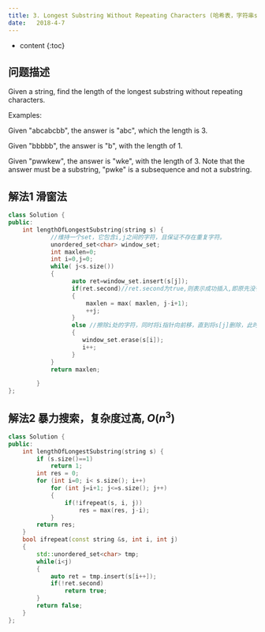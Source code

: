 ```yaml
---
title: 3. Longest Substring Without Repeating Characters (哈希表，字符串string，双指针)
date:   2018-4-7
---
```



* content
{:toc}


##  问题描述
Given a string, find the length of the longest substring without repeating characters.

Examples:

Given "abcabcbb", the answer is "abc", which the length is 3.

Given "bbbbb", the answer is "b", with the length of 1.

Given "pwwkew", the answer is "wke", with the length of 3. Note that the answer must be a substring, "pwke" is a subsequence and not a substring.


## 解法1 滑窗法
```cpp
class Solution {
public:
    int lengthOfLongestSubstring(string s) { 
            //维持一个set，它包含i,j之间的字符，且保证不存在重复字符。
            unordered_set<char> window_set;
            int maxlen=0;
            int i=0,j=0;
            while( j<s.size()) 
            {
                  auto ret=window_set.insert(s[j]);
                  if(ret.second)//ret.second为true,则表示成功插入,即原先没有，否则就是出现了重复。
                  {
                      maxlen = max( maxlen, j-i+1);
                      ++j;
                  }
                  else //擦除i处的字符，同时将i指针向前移，直到将s[j]删除，此时i,j之间不再存在重复字符。
                  {
                     window_set.erase(s[i]);
                     i++;
                  }
            }
            return maxlen;

        }
};
```

## 解法2 暴力搜索，复杂度过高,   $O(n^3)$
```cpp
class Solution {
public:
    int lengthOfLongestSubstring(string s) {
        if (s.size()==1)
            return 1;
        int res = 0;
        for (int i=0; i< s.size(); i++)
            for (int j=i+1; j<=s.size(); j++)
            {
                if(!ifrepeat(s, i, j))
                    res = max(res, j-i);
            }
        return res;
    }
    bool ifrepeat(const string &s, int i, int j)
    {
        std::unordered_set<char> tmp;
        while(i<j)
        { 
            auto ret = tmp.insert(s[i++]);
            if(!ret.second)
                return true;            
        }
        return false;
    }
};
```
